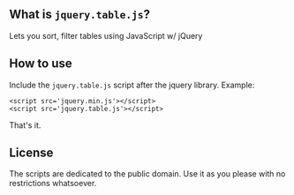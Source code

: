 ## What is `jquery.table.js`?

Lets you sort, filter tables using JavaScript w/ jQuery

## How to use

Include the `jquery.table.js` script after the jquery library. Example:

    <script src='jquery.min.js'></script>
    <script src='jquery.table.js'></script>
    
That's it.

## License

The scripts are dedicated to the public domain. Use it as you please with no restrictions whatsoever.